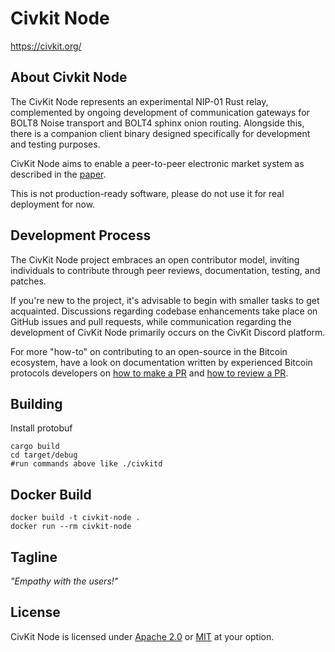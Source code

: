 Civkit Node
===========

https://civkit.org/

About Civkit Node
-----------------

The CivKit Node represents an experimental NIP-01 Rust relay, complemented by ongoing development of communication gateways for BOLT8 Noise transport and BOLT4 sphinx onion routing. Alongside this, there is a companion client binary designed specifically for development and testing purposes.

CivKit Node aims to enable a peer-to-peer electronic market system as described in the [paper](https://github.com/civkit/paper/blob/main/civ_kit_paper.pdf).

This is not production-ready software, please do not use it for real deployment for now.

Development Process
-------------------

The CivKit Node project embraces an open contributor model, inviting individuals to contribute 
through peer reviews, documentation, testing, and patches.

If you're new to the project, it's advisable to begin with smaller tasks to get acquainted.
Discussions regarding codebase enhancements take place on GitHub issues and pull requests, 
while communication regarding the development of CivKit Node primarily occurs on the CivKit Discord platform.

For more "how-to" on contributing to an open-source in the Bitcoin ecosystem, have a look on
documentation written by experienced Bitcoin protocols developers on [how to make a PR](https://github.com/jonatack/bitcoin-development/blob/master/how-to-make-bitcoin-core-prs.md)
and [how to review a PR](https://github.com/jonatack/bitcoin-development/blob/master/how-to-review-bitcoin-core-prs.md).

Building
--------

Install protobuf

```
cargo build
cd target/debug
#run commands above like ./civkitd
```
Docker Build
------------

```
docker build -t civkit-node . 
docker run --rm civkit-node
```

Tagline
-------

*"Empathy with the users!"*

License
-------

CivKit Node is licensed under [Apache 2.0](LICENSE-APACHE) or [MIT](LICENSE-MIT) at your option.
